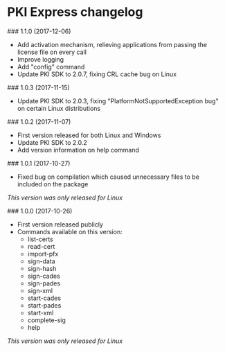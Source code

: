 ﻿# PKI Express changelog

<a name="v1-1-0" />
### 1.1.0 (2017-12-06)

- Add activation mechanism, relieving applications from passing the license file on every call
- Improve logging
- Add "config" command
- Update PKI SDK to 2.0.7, fixing CRL cache bug on Linux


<a name="v1-0-3" />
### 1.0.3 (2017-11-15)

- Update PKI SDK to 2.0.3, fixing "PlatformNotSupportedException bug" on certain Linux distributions


<a name="v1-0-2" />
### 1.0.2 (2017-11-07)

- First version released for both Linux and Windows
- Update PKI SDK to 2.0.2
- Add version information on help command


<a name="v1-0-1" />
### 1.0.1 (2017-10-27)

- Fixed bug on compilation which caused unnecessary files to be included on the package

*This version was only released for Linux*


<a name="v1-0-0" />
### 1.0.0 (2017-10-26)

- First version released publicly
- Commands available on this version:
  - list-certs
  - read-cert
  - import-pfx
  - sign-data
  - sign-hash
  - sign-cades
  - sign-pades
  - sign-xml
  - start-cades
  - start-pades
  - start-xml
  - complete-sig
  - help

*This version was only released for Linux*
